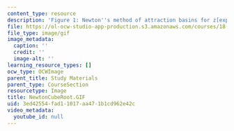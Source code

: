 ```yaml
---
content_type: resource
description: 'Figure 1: Newton''s method of attraction basins for z[exp]3=1.'
file: https://ol-ocw-studio-app-production.s3.amazonaws.com/courses/18-04-complex-variables-with-applications-fall-1999/3ed42554fad11017aa471b1cd962e42c_NewtonCubeRoot.GIF
file_type: image/gif
image_metadata:
  caption: ''
  credit: ''
  image-alt: ''
learning_resource_types: []
ocw_type: OCWImage
parent_title: Study Materials
parent_type: CourseSection
resourcetype: Image
title: NewtonCubeRoot.GIF
uid: 3ed42554-fad1-1017-aa47-1b1cd962e42c
video_metadata:
  youtube_id: null
---
```

